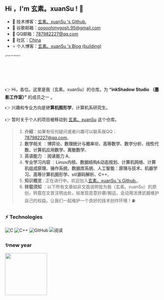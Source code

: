 <!--
**inkShadow-XuanSu/inkShadow-XuanSu** is a ✨ _special_ ✨ repository because its `README.md` (this file) appears on your GitHub profile.

Here are some ideas to get you started:

- 🔭 I’m currently working on ...
- 🌱 I’m currently learning ...
- 👯 I’m looking to collaborate on ...
- 🤔 I’m looking for help with ...
- 💬 Ask me about ...
- 📫 How to reach me: ...
- 😄 Pronouns: ...
- ⚡ Fun fact: ...
-->
## Hi ，I'm  玄素。xuanSu ! :wave:  

- 🏡 技术博客：<a href="https://github.com/inkShadow-XuanSu" target="_blank">玄素。xuanSu 's  Github.</a>    
- 🌱 谷歌邮箱：ooooohmygosh.95@gmail.com
- 💬 QQ邮箱：787982227@qq.com
- 🤔 社区：<a href="https://en.wikipedia.org/wiki/China" target="_blank">China</a>    
- ⭐️ 个人博客：<a href="https://github.com/inkShadow-XuanSu" target="_blank">玄素。xuanSu 's Blog (building)</a>    
<img src="https://upload.wikimedia.org/wikipedia/commons/thumb/a/ab/Frostbite_logo.svg/660px-Frostbite_logo.svg.png" alt="engie-list-tablet@2x" style="zoom:33%;" wight="220px" height="220px"/>

##

👉 Hi，各位。这里是我（玄素。xuanSu）的仓库。为 **“inkShadow Studio （墨影工作室）”** 的成员之一 。

👉 兴趣和专业方向是**计算机图形学**，计算机系研究生。

👉 暂时关于个人的项目被移动到 [玄素。xuanSu](https://github.com/inkShadow-XuanSu) 这个仓库。


> 1. **介绍**：如果有任何疑问或者兴趣可以联系我QQ： 787982227@qq.com。
> 2. **数学相关** ：**博弈论、数理统计与概率论、高等数学、数学分析、线性代数、计算机应用数学、离散数学**。
> 3. **英语能力** ：**阅读能力 A**。
> 4. **专业学习内容** ：**Linux内核、数据结构&动态规划、计算机网络、计算机组成原理、操作系统、数据库系统、人工智能：原理与技术、机器学习、高等计算机图形学、stl源码解析、C++**。
> 5. **知识概览** : 正在进行中。欢迎加入<a href="https://github.com/inkShadow-XuanSu" target="_blank">玄素。xuanSu 's  Github.</a>。
> 6. **转载须知** ：以下所有文章如非文首说明皆为我（玄素。xuanSu）的原创，转载在文首注明出处，如发现恶意抄袭/搬运，会动用法律武器维护自己的权益。让我们一起维护一个良好的技术创作环境！⛽️


##

### ⚡ Technologies  
![C](https://img.shields.io/badge/-C-00599C?style=flat-square&logo=C)  ![C++](https://img.shields.io/badge/-C++-00599C?style=flat-square&logo=C)  ![GitHub](https://img.shields.io/badge/-GitHub-181717?style=flat-square&logo=github)  ![阅读](https://camo.githubusercontent.com/0578bceb35ebecbe503f4e13a57cba28c39039508d74f0803eab2e91faa1ca17/68747470733a2f2f696d672e736869656c64732e696f2f62616467652fe99885e8afbb2d726561642d627269676874677265656e2e737667)

##

###  ✨new year  

<img align="" height="137px" src="https://github-readme-stats.vercel.app/api?username=inkShadow-XuanSu&hide_title=true&hide_border=true&show_icons=true&include_all_commits=true&line_height=21&bg_color=0,EC6C6C,FFD479,FFFC79,73FA79&theme=graywhite&locale=cn" />



